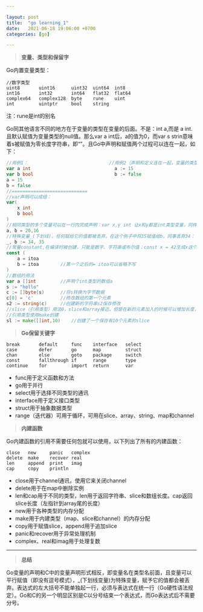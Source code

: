 ```yaml
---

layout: post
title:  "go learning_1"
date:   2021-06-18 19:06:00 +0700
categories: [go]

---
```


> **变量、类型和保留字**

Go内置变量类型：

```
//数字类型
uint8		uint16		uint32	uint64	int8
int16		int32		int64	flat32	flat64	
complex64	complex128	byte	rune	uint
int			uintptr		bool	string
```

注：rune是int的别名

Go同其他语言不同的地方在于变量的类型在变量的后面。不是：int a,而是 a int.且默认赋值为变量类型的null值。那么var a int后，a的值为0，而var s strin意味着s被赋值为零长度字符串，即“”。且Go中声明和赋值两个过程可以连在一起，如下：

```go
//用例1：								//用例2（声明和定义连在一起，变量的类型由值推演出来，这一形式只可用在函数内）：
var a int								a := 15
var b bool 								b := false
a = 15
b = false
//============================
//var声明可以成组：
var(
	x int
    b bool
)
//相同类型的多个变量可以在一行内完成声明：var x,y int 让x和y都是int类型变量，同样可以使用平行赋值：
a, b = 20,16
//特殊变量_(下划线)，任何赋给它的值都被丢弃。在这个例子中将35赋值给b，同事丢弃34：
_, b := 34, 35
//常量constant,在编译时被创建，只能是数字、字符串或布尔值；const x = 42生成x这个常量。可以使用itoa生成枚举值：
const (
	a = itoa
	b = itoa        //第一个之后的= itoa可以省略不写
)
//数组的用法
var a []int			//声明个int类型的数组a
s := "hello"
c := []byte(s)		//将s转换为字节数据
c[0] = 'c'			//修改数组的第一个元素
s2 := string(c)		//创建新的字符串s2保存修改
//slice（引用类型）用法0，slice和array接近，但是在新的元素加入的时候可以增加长度，slice总是指向底层的一个array，所有slice和array成对出现
//引用类型使用make创建
sl := make([]int,10)	//创建了一个保存有10个元素的slice

```

> **Go保留关键字**

```
break		default		func	interface	select
case		defer		go		map			struct
chan		else		goto	package		switch
const		fallthrough	if		range		type
continue	for			import	return		var
```

- func用于定义函数和方法
- go用于并行
- select用于选择不同类型的通讯
- interface用于定义接口类型
- struct用于抽象数据类型
- range（迭代器）可用于循环，可用在slice、array、string、map和channel

> **内建函数**

Go内建函数的引用不需要任何包就可以使用，以下列出了所有的内建函数：

```
close	new		panic	complex
delete	make	recover	real
len		append	print	imag
cap		copy	println
```

- close用于channel通讯，使用它来关闭channel
- delete用于在map中删除实例
- len和cap用于不同的类型，len用于返回字符串、slice和数组长度。cap返回slice长度（左指针到array尾的长度）
- new用于各种类型的内存分配
- make用于内建类型（map、slice和channel）的内存分配
- copy用于赋值slice，append用于追加slice
- panic和recover用于异常处理机制
- complex、real和imag用于处理复数

------

> **总结**

Go变量的声明和C中的变量声明形式相反，即变量名在类型名前面，且变量可以平行赋值（即没有逗号模式），_(下划线变量)为特殊变量，赋予它的值都会被丢弃。表达式的左大括号不能单独起一行，必须与表达式在统一行（Go硬性语法规定）。Go和C的另一个明显区别是C以分号结束一个表达式，而Go表达式后不需要分号。